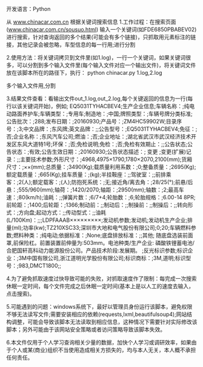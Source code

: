 
开发语言：Python

从 www.chinacar.com.cn 根据关键词搜索信息
	1.工作过程：在搜索页面(www.chinacar.com.cn/sousuo.html) 输入一个关键词(如FDE6850PBABEV02)进行搜索，针对查询返回的多个结果(可能会有多个链接)，只抓取用元素<em></em>标注的链接，其他记录会被忽略，车型信息的每一行用;进行分割

2.使用方法：将关键词拷贝到文件里(如1.log)，一行一个关键词，如果关键词很多，可以分割到多个输入文件里(每个输入文件对应一个输出文件)，将关键词文件放在该脚本所在的路径下，执行：
python chinacar.py 1.log,2.log

多个输入文件用,分割

3.结果文件查看：看输出文件out_1.log,out_2.log,每个关键返回的信息为一行(每行以该关键词开始)，例如;
EQ5031TYHACBEV4;生产企业信息;车辆名称：;纯电动路面养护车;车辆类型：;专用车;制造地：;中国;牌照类型：;车辆号牌分类标准;公告批次：;288;发布日期：;20160930;产品号：;ZM4HC59902W;目录序号：;3;中文品牌：;东风牌;英文品牌：;;公告型号：;EQ5031TYHACBEV4;免征：;否;企业名称：;东风汽车公司;燃油：;否;企业地址：;湖北省武汉市武汉经济技术开发区东风大道特1号;环保：;否;免检说明;免检：;否;免检有效期止：;;公告状态;公告状态：;有效;公告生效日期：;20160930;公告状态描述：; 变更 ;变更(扩展)记录：;;主要技术参数;外形尺寸：;4968,4975×1790,1780×2070,2100(mm);货厢尺寸：;××(mm);总质量：;3490(Kg);载质量利用系数：;0;整备质量：;2695(Kg);额定载质量：;665(Kg);挂车质量：;(kg);半挂鞍座：;;驾驶室：;;前排乘客：;2(人);额定载客：;(人);防抱死系统：;无;接近角/离去角：;28/25(°);前悬/后悬：;555/960(mm);轴荷：;1420/2070;轴距：;2950(mm);轴数：;2;最高车速：;80(km/h);油耗：;;弹簧片数：;6/7+4;轮胎数：;6;轮胎规格：;6.00-14 8PR;前轮距：;1400;后轮距：;1366;制动前：;;制动后：;;制操前：;;制操后：;;转向形式：;方向盘;起动方式：;;传动型式：;;油耗(L/100Km)：;;;LDPFAAAB×××××××××;发动机参数;发动机;发动机生产企业;排量(ml);功率(kw);TZ210XSC33;深圳市大地和电气股份有限公司;0;20;车辆燃料参数;燃料种类：;纯电动;依据标准：;None;底盘排放标准：;;其他; 随底盘选装前面罩,前保险杠。前置装置前伸量为:503mm。电池种类/生产企业: 磷酸铁锂蓄电池/合肥国轩高科动力能源股份公司。产品技术阶段:发展期。 ;反光标识参数;标识企业：;3M中国有限公司,浙江道明光学股份有限公司;标识商标：;3M,道明;标识型号：;983,DMCT1800;;

4.为了避免抓取速度过快导致可能的失败，对抓取速度作了限制：每完成一次搜索休眠一定时间，每个文件完成之后休眠一定时间(基本上是以人工的速度去输入，点击搜索)。

5.可能遇到的问题：windows系统下，最好以管理员身份运行该脚本，避免权限不够无法读写文件;需要安装相应的依赖(requests,lxml,beautifulsoup4);网站结构调整，可能会导致该脚本无法读取到相应信息，这种情况下需要针对实际修改该脚本；另外可能由于该网站安全策略或者访问策略导致该脚本失效。

6.本文件仅用于个人学习查询相关少量的数据，加快个人学习或调研效率，如果由于个人或某(商业)组织不当使用造成相关方损失的，均与本人无关，本人概不承担任何责任。
